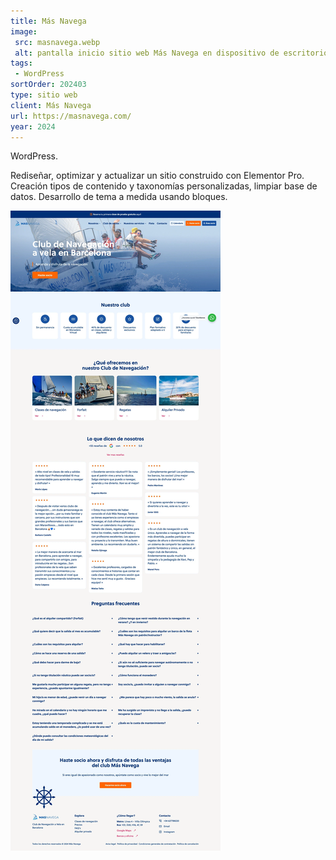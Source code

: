 ```yaml
---
title: Más Navega
image:
 src: masnavega.webp
 alt: pantalla inicio sitio web Más Navega en dispositivo de escritorio
tags:
 - WordPress
sortOrder: 202403
type: sitio web
client: Más Navega
url: https://masnavega.com/
year: 2024
---
```


WordPress.

Rediseñar, optimizar y actualizar un sitio construido con Elementor Pro. Creación tipos de contenido y taxonomías personalizadas, limpiar base de datos. Desarrollo de tema a medida usando bloques.

![pantalla inicial Más Navega](../../assets/images-projects/masnavega-inicio-00.webp)